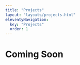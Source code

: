 ```yaml
---
title: "Projects"
layout: "layouts/projects.html"
eleventyNavigation:
  key: "Projects"
  order: 1
---
```


# Coming Soon
